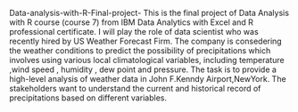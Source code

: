 Data-analysis-with-R-Final-project-
This is the final project of Data Analysis with R course (course 7) from IBM Data Analytics with Excel and R professional certificate.
I will play the role of data scientist who was recently hired by US Weather Forecast Firm.
The company is consedering the weather conditions to predict the possibility of precipitations which involves using various local climatological variables, including temperature ,wind speed , humidity , dew point and pressure.
The task is to provide a high-level analysis of weather data in John F.Kenndy Airport,NewYork.
The stakeholders want to understand the current and historical record of precipitations based on different variables.

